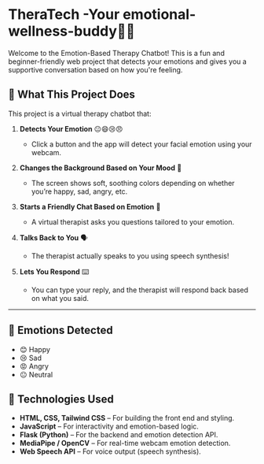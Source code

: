 # TheraTech -Your emotional-wellness-buddy💬🙂

Welcome to the Emotion-Based Therapy Chatbot! This is a fun and beginner-friendly web project that detects your emotions and gives you a supportive conversation based on how you're feeling.

## 🌟 What This Project Does

This project is a virtual therapy chatbot that:

1. **Detects Your Emotion** 😐😄😢😠  
   - Click a button and the app will detect your facial emotion using your webcam.

2. **Changes the Background Based on Your Mood** 🎨  
   - The screen shows soft, soothing colors depending on whether you’re happy, sad, angry, etc.

3. **Starts a Friendly Chat Based on Emotion** 💬  
   - A virtual therapist asks you questions tailored to your emotion.

4. **Talks Back to You** 🗣️  
   - The therapist actually speaks to you using speech synthesis!

5. **Lets You Respond** ⌨️  
   - You can type your reply, and the therapist will respond back based on what you said.
---

## 📸 Emotions Detected

- 😊 Happy  
- 😢 Sad  
- 😡 Angry  
- 😐 Neutral

## 🧠 Technologies Used

- **HTML, CSS, Tailwind CSS** – For building the front end and styling.
- **JavaScript** – For interactivity and emotion-based logic.
- **Flask (Python)** – For the backend and emotion detection API.
- **MediaPipe / OpenCV** – For real-time webcam emotion detection.
- **Web Speech API** – For voice output (speech synthesis).
